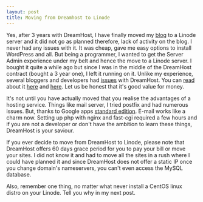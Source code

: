 ```yaml
---
layout: post
title: Moving from Dreamhost to Linode
---
```


Yes, after 3 years with DreamHost, I have finally moved my [blog](<http://www.andhapp.com/blog>) to a Linode server and it did not go as planned therefore, lack of activity on the blog. I never had any issues with it. It was cheap, gave me easy options to install WordPress and all. But being a programmer, I wanted to get the Server Admin experience under my belt and hence the move to a Linode server. I bought it quite a while ago but since I was in the middle of the DreamHost contract (bought a 3 year one), I left it running on it. Unlike my experience, several bloggers and developers had [issues](<http://www.cubiclecage.com/dreamhost-review-do-not-be-scammed-by-dreamhost/>) with DreamHost. You can [read](<http://www.upstartblogger.com/why-dreamhost-sucks>) about it [here](<http://blog.websitesbybarrett.com/past/2008/4/2/dreamhost_issues/>) and [here](<http://www.webhostingreviews.com/find-host.htm?text=dreamhost>). Let us be honest that it's good value for money.

It's not until you have actually moved that you realise the advantages of a hosting service. Things like mail server, I tried postfix and had numerous issues. But, thanks to Google apps [standard edition](<http://www.google.com/apps/intl/en/group/index.html>). E-mail works like a charm now. Setting up php with nginx and fast-cgi required a few hours and if you are not a developer or don't have the ambition to learn these things, DreamHost is your saviour.

If you ever decide to move from DreamHost to Linode, please note that DreamHost offers 60 days grace period for you to pay your bill or move your sites. I did not know it and had to move all the sites in a rush where I could have planned it and since DreamHost does not offer a static IP once you change domain's nameservers, you can't even access the MySQL database.

Also, remember one thing, no matter what never install a CentOS linux distro on your Linode. Tell you why in my next post.